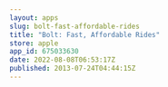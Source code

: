 ```yaml
---
layout: apps
slug: bolt-fast-affordable-rides
title: "Bolt: Fast, Affordable Rides"
store: apple
app_id: 675033630
date: 2022-08-08T06:53:17Z
published: 2013-07-24T04:44:15Z
---
```

